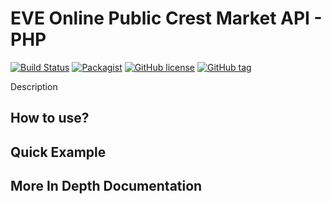 # EVE Online Public Crest Market API - PHP

[![Build Status](https://travis-ci.org/AdamKyle/EvePublicCrest.svg?branch=master)](https://travis-ci.org/AdamKyle/EvePublicCrest)
[![Packagist](https://img.shields.io/packagist/v/evemarket/eve-market-details.svg?style=flat)](https://packagist.org/packages/evemarket/eve-market-details)
[![GitHub license](https://img.shields.io/github/license/mashape/apistatus.svg)]()
[![GitHub tag](https://img.shields.io/github/tag/strongloop/express.svg)]()

Description

## How to use?

## Quick Example

## More In Depth Documentation

